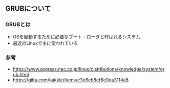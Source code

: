 ## GRUBについて

### GRUBとは
- OSを起動するために必要なブート・ローダと呼ばれるシステム
- 最近のLinuxで主に使われている

### 参考
- https://www.express.nec.co.jp/linux/distributions/knowledge/system/grub.html
- https://qiita.com/kakkie/items/c3e6eb8ef6e0ea3114a8
